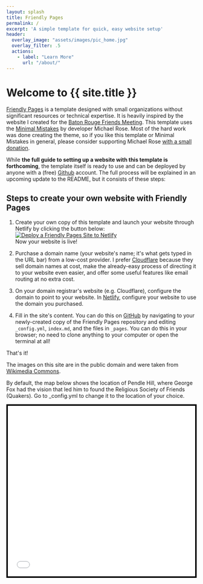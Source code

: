 ```yaml
---
layout: splash
title: Friendly Pages
permalink: /
excerpt: 'A simple template for quick, easy website setup'
header:
  overlay_image: "assets/images/pic_home.jpg"
  overlay_filter: .5
  actions:
    - label: "Learn More"
      url: "/about/"
---
```


# Welcome to {{ site.title }}

[Friendly Pages](https://github.com/garrett-ordner/friendly-pages) is a template designed with small organizations without significant resources or technical expertise. It is heavily inspired by the website I created for the [Baton Rouge Friends Meeting](https://batonrougequakers.org). This template uses the [Minimal Mistakes](https://mademistakes.com/work/jekyll-themes/minimal-mistakes/) by developer Michael Rose. Most of the hard work was done creating the theme, so if you like this template or Minimal Mistakes in general, please consider supporting Michael Rose [with a small donation](https://buymeacoffee.com/mmistakes).

While **the full guide to setting up a website with this template is forthcoming**, the template itself is ready to use and can be deployed by anyone with a (free) [Github](github.com) account. The full process will be explained in an upcoming update to the README, but it consists of these steps:

## Steps to create your own website with Friendly Pages

1. Create your own copy of this template and launch your website through Netlify by clicking the button below:  
   [![Deploy a Friendly Pages Site to Netlify](https://www.netlify.com/img/deploy/button.svg)](https://app.netlify.com/start/deploy?repository=https://github.com/garrett-ordner/friendly-pages)  
   Now your website is live!

2. Purchase a domain name (your website's name; it's what gets typed in the URL bar) from a low-cost provider. I prefer [Cloudflare](https://cloudflare.com) because they sell domain names at cost, make the already-easy process of directing it to your website even easier, and offer some useful features like email routing at no extra cost.

3. On your domain registrar's website (e.g. Cloudflare), configure the domain to point to your website. In [Netlify](https://app.netlify.com), configure your website to use the domain you purchased.

4. Fill in the site's content. You can do this on [GitHub](https://github.com) by navigating to your newly-created copy of the Friendly Pages repository and editing `_config.yml`, `index.md`, and the files in `_pages`. You can do this in your browser; no need to clone anything to your computer or open the terminal at all!


That's it!

The images on this site are in the public domain and were taken from [Wikimedia Commons](https://commons.wikimedia.org).

By default, the map below shows the location of Pendle Hill, where George Fox had the vision that led him to found the Religious Society of Friends (Quakers). Go to _config.yml to change it to the location of your choice.


<!-- Here there be dragons: map styling and embed; delete this if you don't want a map; otherwise don't touch it, as the map link is set in _config.yml; if you want this map on another page, carefully copy everything below this comment and paste it on that page-->
<style>
  .map-container {
    max-width: 600px;
    margin-left: auto;
    margin-right: auto;
    border: 4px solid black;
  }
  .map-container iframe {
    width: 100%;
    height: 450px;
    border: none;
    display: block;
  }
</style>

<div class="map-container">
  <iframe
    src= "{{ site.location }}"
    allowfullscreen=""
    loading="lazy"
    referrerpolicy="no-referrer-when-downgrade"
  ></iframe>
</div>
